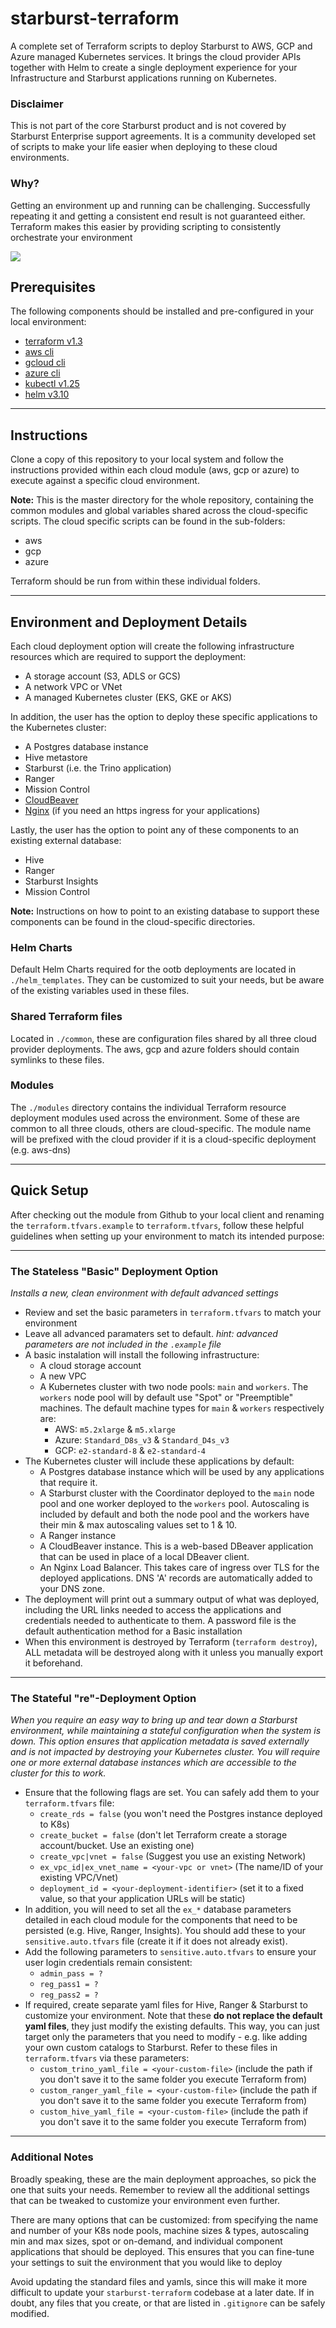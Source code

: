 # starburst-terraform

A complete set of Terraform scripts to deploy Starburst to AWS, GCP and Azure managed Kubernetes services. It brings the cloud provider APIs together with Helm to create a single deployment experience for your Infrastructure and Starburst applications running on Kubernetes.

### Disclaimer
This is not part of the core Starburst product and is not covered by Starburst Enterprise support agreements. It is a community developed set of scripts to make your life easier when deploying to these cloud environments. 

### Why?
Getting an environment up and running can be challenging. Successfully repeating it and getting a consistent end result is not guaranteed either. Terraform makes this easier by providing scripting to consistently orchestrate your environment

<img src="./overview.svg?sanitize=true">

## Prerequisites

The following components should be installed and pre-configured in your local environment:

- [terraform v1.3](https://learn.hashicorp.com/tutorials/terraform/install-cli) 
- [aws cli](https://docs.aws.amazon.com/cli/latest/userguide/install-cliv2.html)
- [gcloud cli](https://cloud.google.com/sdk/docs/install)
- [azure cli](https://docs.microsoft.com/en-us/cli/azure/install-azure-cli)
- [kubectl v1.25](https://kubernetes.io/docs/tasks/tools/install-kubectl/)
- [helm v3.10](https://helm.sh/docs/intro/install/)

___
## Instructions
Clone a copy of this repository to your local system and follow the instructions provided within each cloud module (aws, gcp or azure) to execute against a specific cloud environment.

**Note:** This is the master directory for the whole repository, containing the common modules and global variables shared across the cloud-specific scripts. The cloud specific scripts can be found in the sub-folders:
- aws
- gcp
- azure

Terraform should be run from within these individual folders.

___
## Environment and Deployment Details

Each cloud deployment option will create the following infrastructure resources which are required to support the deployment:

- A storage account (S3, ADLS or GCS)
- A network VPC or VNet
- A managed Kubernetes cluster (EKS, GKE or AKS)

In addition, the user has the option to deploy these specific applications to the Kubernetes cluster:

- A Postgres database instance
- Hive metastore
- Starburst (i.e. the Trino application)
- Ranger
- Mission Control
- [CloudBeaver](https://cloudbeaver.io/)
- [Nginx](https://github.com/kubernetes/ingress-nginx) (if you need an https ingress for your applications)

Lastly, the user has the option to point any of these components to an existing external database:

- Hive
- Ranger
- Starburst Insights
- Mission Control

**Note:** Instructions on how to point to an existing database to support these components can be found in the cloud-specific directories.

### Helm Charts
Default Helm Charts required for the ootb deployments are located in `./helm_templates`. They can be customized to suit your needs, but be aware of the existing variables used in these files.
### Shared Terraform files
Located in `./common`, these are configuration files shared by all three cloud provider deployments. The aws, gcp and azure folders should contain symlinks to these files.
### Modules
The `./modules` directory contains the individual Terraform resource deployment modules used across the environment. Some of these are common to all three clouds, others are cloud-specific. The module name will be prefixed with the cloud provider if it is a cloud-specific deployment (e.g. aws-dns)
___
## Quick Setup
After checking out the module from Github to your local client and renaming the `terraform.tfvars.example` to `terraform.tfvars`, follow these helpful guidelines when setting up your environment to match its intended purpose:
___
### The Stateless "Basic" Deployment Option
*Installs a new, clean environment with default advanced settings*
- Review and set the basic parameters in `terraform.tfvars` to match your environment
- Leave all advanced paramaters set to default. *hint: advanced parameters are not included in the `.example` file*
- A basic instalation will install the following infrastructure:
    - A cloud storage account
    - A new VPC
    - A Kubernetes cluster with two node pools: `main` and `workers`. The `workers` node pool will by default use "Spot" or "Preemptible" machines. The default machine types for `main` & `workers` respectively are:
        - AWS: `m5.2xlarge` & `m5.xlarge`
        - Azure: `Standard_D8s_v3` & `Standard_D4s_v3`
        - GCP: `e2-standard-8` & `e2-standard-4`
- The Kubernetes cluster will include these applications by default:
    - A Postgres database instance which will be used by any applications that require it.
    - A Starburst cluster with the Coordinator deployed to the `main` node pool and one worker deployed to the `workers` pool. Autoscaling is included by default and both the node pool and the workers have their min & max autoscaling values set to 1 & 10.
    - A Ranger instance
    - A CloudBeaver instance. This is a web-based DBeaver application that can be used in place of a local DBeaver client.
    - An Nginx Load Balancer. This takes care of ingress over TLS for the deployed applications. DNS 'A' records are automatically added to your DNS zone.
- The deployment will print out a summary output of what was deployed, including the URL links needed to access the applications and credentials needed to authenticate to them. A password file is the default authentication method for a Basic installation
- When this environment is destroyed by Terraform (`terraform destroy`), ALL metadata will be destroyed along with it unless you manually export it beforehand.
___
### The Stateful "re"-Deployment Option
*When you require an easy way to bring up and tear down a Starburst environment, while maintaining a stateful configuration when the system is down. This option ensures that application metadata is saved externally and is not impacted by destroying your Kubernetes cluster. You will require one or more external database instances which are accessible to the cluster for this to work.*
- Ensure that the following flags are set. You can safely add them to your `terraform.tfvars` file:
    - `create_rds = false` (you won't need the Postgres instance deployed to K8s)
    - `create_bucket = false` (don't let Terraform create a storage account/bucket. Use an existing one)
    - `create_vpc|vnet = false` (Suggest you use an existing Network)
    - `ex_vpc_id|ex_vnet_name = <your-vpc or vnet>` (The name/ID of your existing VPC/Vnet)
    - `deployment_id = <your-deployment-identifier>` (set it to a fixed value, so that your application URLs will be static)
- In addition, you will need to set all the `ex_*` database parameters detailed in each cloud module for the components that need to be persisted (e.g. Hive, Ranger, Insights). You should add these to your `sensitive.auto.tfvars` file (create it if it does not already exist).
- Add the following parameters to `sensitive.auto.tfvars` to ensure your user login credentials remain consistent:
    - `admin_pass = ?`
    - `reg_pass1 = ?`
    - `reg_pass2 = ?`
- If required, create separate yaml files for Hive, Ranger & Starburst to customize your environment. Note that these **do not replace the default yaml files**, they just modify the existing defaults. This way, you can just target only the parameters that you need to modify - e.g. like adding your own custom catalogs to Starburst. Refer to these files in `terraform.tfvars` via these parameters:
    - `custom_trino_yaml_file = <your-custom-file>` (include the path if you don't save it to the same folder you execute Terraform from)
    - `custom_ranger_yaml_file = <your-custom-file>` (include the path if you don't save it to the same folder you execute Terraform from)
    - `custom_hive_yaml_file = <your-custom-file>` (include the path if you don't save it to the same folder you execute Terraform from)
___
### Additional Notes
Broadly speaking, these are the main deployment approaches, so pick the one that suits your needs. Remember to review all the additional settings that can be tweaked to customize your environment even further.

There are many options that can be customized: from specifying the name and number of your K8s node pools, machine sizes & types, autoscaling min and max sizes, spot or on-demand, and individual component applications that should be deployed. This ensures that you can fine-tune your settings to suit the environment that you would like to deploy

Avoid updating the standard files and yamls, since this will make it more difficult to update your `starburst-terraform` codebase at a later date. If in doubt, any files that you create, or that are listed in `.gitignore` can be safely modified.